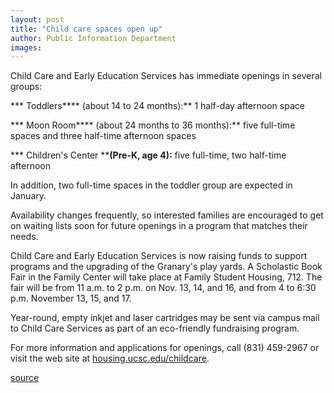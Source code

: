 ```yaml
---
layout: post
title: "Child care spaces open up"
author: Public Information Department
images:
---
```


Child Care and Early Education Services has immediate openings in several groups:

*** Toddlers**** (about 14 to 24 months):** 1 half-day afternoon space

*** Moon Room**** (about 24 months to 36 months):** five full-time spaces and three half-time afternoon spaces

*** Children's Center ****(Pre-K, age 4):** five full-time, two half-time afternoon

In addition, two full-time spaces in the toddler group are expected in January.

Availability changes frequently, so interested families are encouraged to get on waiting lists soon for future openings in a program that matches their needs.

Child Care and Early Education Services is now raising funds to support programs and the upgrading of the Granary's play yards. A Scholastic Book Fair in the Family Center will take place at Family Student Housing, 712. The fair will be from 11 a.m. to 2 p.m. on Nov. 13, 14, and 16, and from 4 to 6:30 p.m. November 13, 15, and 17.

Year-round, empty inkjet and laser cartridges may be sent via campus mail to Child Care Services as part of an eco-friendly fundraising program.

For more information and applications for openings, call (831) 459-2967 or visit the web site at [housing.ucsc.edu/childcare][1].

[1]: http://www.housing.ucsc.edu/childcare

[source](http://www1.ucsc.edu/currents/06-07/10-30/brief-daycare.asp "Permalink to brief-daycare")

